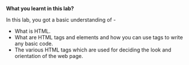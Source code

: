 
**What you learnt in this lab?**

In this lab, you got a basic understanding of -

* What is HTML.
* What are HTML tags and elements and how you can use tags to write any basic code.
* The various HTML tags which are used for deciding the look and orientation of the web page.

